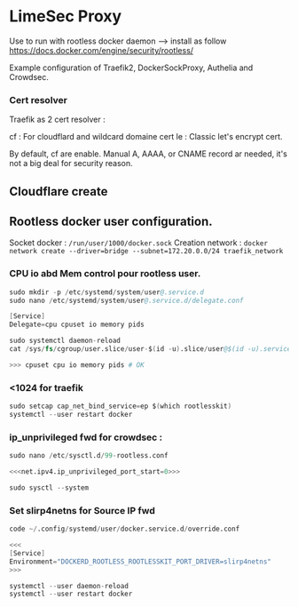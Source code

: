 # LimeSec Proxy

Use to run with rootless docker daemon --> install as follow 
https://docs.docker.com/engine/security/rootless/

Example configuration of Traefik2, DockerSockProxy, Authelia and Crowdsec.

### Cert resolver

Traefik as 2 cert resolver : 

cf : For cloudflard and wildcard domaine cert
le : Classic let's encrypt cert. 

By default, cf are enable.
Manual A, AAAA, or CNAME record ar needed, it's not a big deal for security reason.

## Cloudflare create 

## Rootless docker user configuration.

Socket docker : `/run/user/1000/docker.sock`
Creation network : `docker network create --driver=bridge --subnet=172.20.0.0/24 traefik_network`

### CPU io abd Mem control pour rootless user.

```s
sudo mkdir -p /etc/systemd/system/user@.service.d
sudo nano /etc/systemd/system/user@.service.d/delegate.conf
```

```s
[Service]
Delegate=cpu cpuset io memory pids
```

```s
sudo systemctl daemon-reload
cat /sys/fs/cgroup/user.slice/user-$(id -u).slice/user@$(id -u).service/cgroup.controllers

>>> cpuset cpu io memory pids # OK
```


### <1024 for traefik

```s
sudo setcap cap_net_bind_service=ep $(which rootlesskit)
systemctl --user restart docker
```

### ip_unprivileged fwd for crowdsec :

```s
sudo nano /etc/sysctl.d/99-rootless.conf

<<<net.ipv4.ip_unprivileged_port_start=0>>>

sudo sysctl --system
```

### Set slirp4netns for Source IP fwd

```s
code ~/.config/systemd/user/docker.service.d/override.conf

<<< 
[Service]
Environment="DOCKERD_ROOTLESS_ROOTLESSKIT_PORT_DRIVER=slirp4netns"
>>>

systemctl --user daemon-reload
systemctl --user restart docker
```

